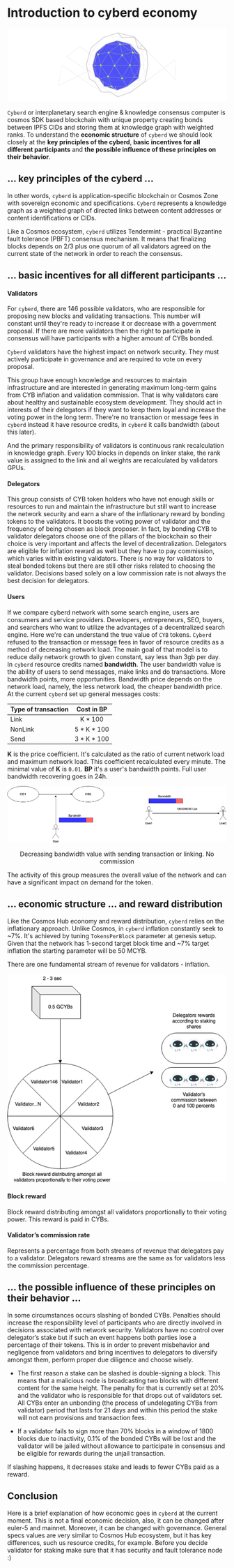 # Introduction to cyberd economy

![cyberd](cyberd.png)

`Cyberd` or interplanetary search engine & knowledge consensus computer is cosmos SDK based blockchain with unique property creating bonds between IPFS CIDs and storing them at knowledge graph with weighted ranks. To understand the **economic structure** of `cyberd` we should look closely at the **key principles of the cyberd**, **basic incentives for all different participants** and **the possible influence of these principles on their behavior**.

## ... key principles of the cyberd ...

In other words, `cyberd` is application-specific blockchain or Cosmos Zone with sovereign economic and specifications. `Cyberd` represents a knowledge graph as a weighted graph of directed links between content addresses or content identifications or CIDs.

Like a Cosmos ecosystem, `cyberd` utilizes Tendermint - practical Byzantine fault tolerance (PBFT) consensus mechanism. It means that finalizing blocks depends on 2/3 plus one quorum of all validators agreed on the current state of the network in order to reach the consensus.


## ... basic incentives for all different participants ...

#### Validators
For `cyberd`, there are 146 possible validators, who are responsible for proposing new blocks and validating transactions. This number will constant until they're ready to increase it or decrease with a government proposal. If there are more validators then the right to participate in consensus will have participants with a higher amount of CYBs bonded.

`Cyberd` validators have the highest impact on network security. They must actively participate in governance and are required to vote on every proposal.

This group have enough knowledge and resources to maintain infrastructure and are interested in generating maximum long-term gains from CYB inflation and validation commission. That is why validators care about healthy and sustainable ecosystem development. They should act in interests of their delegators if they want to keep them loyal and increase the voting power in the long term. There're no transaction or message fees in `cyberd` instead it have resource credits, in `cyberd` it calls bandwidth (about this later).

And the primary responsibility of validators is continuous rank recalculation in knowledge graph. Every 100 blocks in depends on linker stake, the rank value is assigned to the link and all weights are recalculated by validators GPUs.

#### Delegators
This group consists of CYB token holders who have not enough skills or resources to run and maintain the infrastructure but still want to increase the network security and earn a share of the inflationary reward by bonding tokens to the validators. It boosts the voting power of validator and the frequency of being chosen as block proposer. In fact, by bonding CYB to validator delegators choose one of the pillars of the blockchain so their choice is very important and affects the level of decentralization.
Delegators are eligible for inflation reward as well but they have to pay commission, which varies within existing validators. There is no way for validators to steal bonded tokens but there are still other risks related to choosing the validator. Decisions based solely on a low commission rate is not always the best decision for delegators.

#### Users
If we compare cyberd network with some search engine, users are consumers and service providers. Developers, entrepreneurs, SEO, buyers, and searchers who want to utilize the advantages of a decentralized search engine. Here we're can understand the true value of `CYB` tokens. `Cyberd` refused to the transaction or message fees in favor of resource credits as a method of decreasing network load. The main goal of that model is to reduce daily network growth to given constant, say less than 3gb per day. In `cyberd` resource credits named **bandwidth**. The user bandwidth value is the ability of users to send messages, make links and do transactions. More bandwidth points, more opportunities. Bandwidth price depends on the network load, namely, the less network load, the cheaper bandwidth price. At the current `cyberd` set up general messages costs:

| Type of transaction | Cost in BP |
| ------------- |:-------------:|
| Link|  K * 100 |
| NonLink | 5 \* K * 100 |
| Send | 3 \* K * 100 |

**K** is the price coefficient. It's calculated as the ratio of current network load and maximum network load. This coefficient recalculated every minute. The minimal value of **K** is `0.01`. **BP** it's a user's bandwidth points. Full user bandwidth recovering goes in 24h.

![bandwidth](Bandwidth.png)
<p align="center">Decreasing bandwidth value with sending transaction or linking. No commission</p>

The activity of this group measures the overall value of the network and can have a significant impact on demand for the token.

## ... economic structure ... and reward distribution

Like the Cosmos Hub economy and reward distribution, `cyberd` relies on the inflationary approach. Unlike Cosmos, in `cyberd` inflation constantly seek to ~7%. It's achieved by tuning `TokensPerBlock` parameter at genesis setup. Given that the network has 1-second target block time and ~7% target inflation the starting parameter will be 50 MCYB.

There are one fundamental stream of revenue for validators - inflation.

![rewards distribution](distr.png)

#### Block reward
Block reward distributing amongst all validators proportionally to their voting power. This reward is paid in CYBs.

#### Validator’s commission rate
Represents a percentage from both streams of revenue that delegators pay to a validator. Delegators reward streams are the same as for validators less the commission percentage.

## ... the possible influence of these principles on their behavior ...

In some circumstances occurs slashing of bonded CYBs. Penalties should increase the responsibility level of participants who are directly involved in decisions associated with network security. Validators have no control over delegator’s stake but if such an event happens both parties lose a percentage of their tokens. This is in order to prevent misbehavior and negligence from validators and bring incentives to delegators to diversify amongst them, perform proper due diligence and choose wisely.

- The first reason a stake can be slashed is double-signing a block. This means that a malicious node is broadcasting two blocks with different content for the same height. The penalty for that is currently set at 20% and the validator who is responsible for that drops out of validators set. All CYBs enter an unbonding (the process of undelegating CYBs from validator) period that lasts for 21 days and within this period the stake will not earn provisions and transaction fees.

- If a validator fails to sign more than 70% blocks in a window of 1800 blocks due to inactivity, 0.1% of the bonded CYBs will be lost and the validator will be jailed without allowance to participate in consensus and be eligible for rewards during the unjail transaction.

If slashing happens, it decreases stake and leads to fewer CYBs paid as a reward.

## Conclusion

Here is a brief explanation of how economic goes in `cyberd` at the current moment. This is not a final economic decision, also, it can be changed after euler-5 and mainnet. Moreover, it can be changed with governance. General specs values are very similar to Cosmos Hub ecosystem, but it has key differences, such us resource credits, for example. Before you decide validator for staking make sure that it has security and fault tolerance node :)

